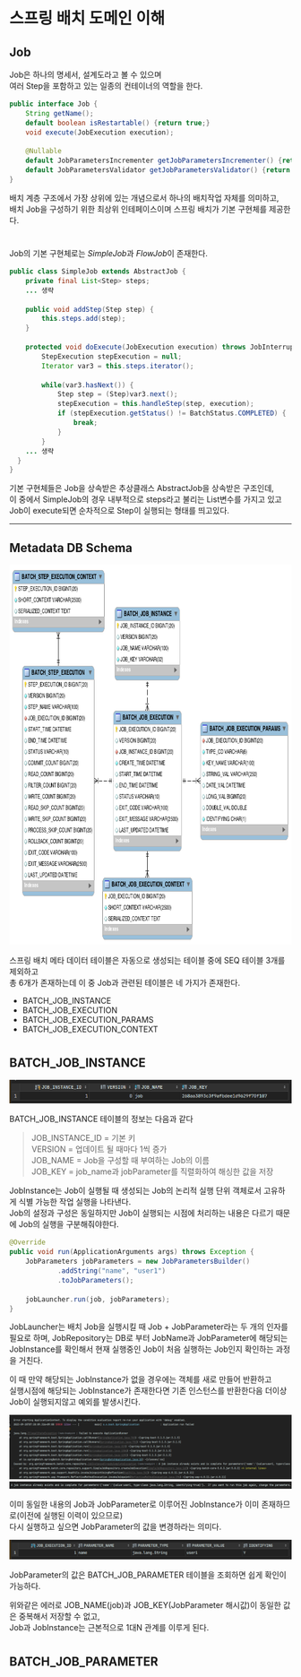 # 스프링 배치 도메인 이해

## Job

Job은 하나의 명세서, 설계도라고 볼 수 있으며  
여러 Step을 포함하고 있는 일종의 컨테이너의 역할을 한다.  

```java
public interface Job {
    String getName();
    default boolean isRestartable() {return true;}
    void execute(JobExecution execution);

    @Nullable
    default JobParametersIncrementer getJobParametersIncrementer() {return null;}
    default JobParametersValidator getJobParametersValidator() {return new DefaultJobParametersValidator();}
}
```
  
배치 계층 구조에서 가장 상위에 있는 개념으로서 하나의 배치작업 자체를 의미하고,  
배치 Job을 구성하기 위한 최상위 인테페이스이며 스프링 배치가 기본 구현체를 제공한다.

#

Job의 기본 구현체로는 *SimpleJob*과 *FlowJob*이 존재한다.  

```java
public class SimpleJob extends AbstractJob {
    private final List<Step> steps;
    ... 생략

    public void addStep(Step step) {
        this.steps.add(step);
    }

    protected void doExecute(JobExecution execution) throws JobInterruptedException, JobRestartException, StartLimitExceededException {
        StepExecution stepExecution = null;
        Iterator var3 = this.steps.iterator();

        while(var3.hasNext()) {
            Step step = (Step)var3.next();
            stepExecution = this.handleStep(step, execution);
            if (stepExecution.getStatus() != BatchStatus.COMPLETED) {
                break;
            }
        }
    ... 생략
  }
}
```

기본 구현체들은 Job을 상속받은 추상클래스 AbstractJob을 상속받은 구조인데,  
이 중에서 SimpleJob의 경우 내부적으로 steps라고 불리는 List변수를 가지고 있고  
Job이 execute되면 순차적으로 Step이 실행되는 형태를 띄고있다.  

---

## Metadata DB Schema
<img src="img/meta-data-erd.png"  width="831" height="679">

스프링 배치 메타 데이터 테이블은 자동으로 생성되는 테이블 중에 SEQ 테이블 3개를 제외하고  
총 6개가 존재하는데 이 중 Job과 관련된 테이블은 네 가지가 존재한다.  

- BATCH_JOB_INSTANCE
- BATCH_JOB_EXECUTION
- BATCH_JOB_EXECUTION_PARAMS
- BATCH_JOB_EXECUTION_CONTEXT

#

## BATCH_JOB_INSTANCE

![](img/BATCH_JOB_INSTANCE.png)

BATCH_JOB_INSTANCE 테이블의 정보는 다음과 같다  
> JOB_INSTANCE_ID = 기본 키  
> VERSION = 업데이트 될 때마다 1씩 증가  
> JOB_NAME = Job을 구성할 때 부여하는 Job의 이름  
> JOB_KEY = job_name과 jobParameter를 직렬화하여 해싱한 값을 저장  

  
JobInstance는 Job이 실행될 때 생성되는 Job의 논리적 실행 단위 객체로서 고유하게 식별 가능한 작업 실행을 나타낸다.  
Job의 설정과 구성은 동일하지만 Job이 실행되는 시점에 처리하는 내용은 다르기 때문에 Job의 실행을 구분해줘야한다.  

```java
@Override
public void run(ApplicationArguments args) throws Exception {
    JobParameters jobParameters = new JobParametersBuilder()
            .addString("name", "user1")
            .toJobParameters();

    jobLauncher.run(job, jobParameters);
}
```

JobLauncher는 배치 Job을 실행시킬 때 Job + JobParameter라는 두 개의 인자를 필요로 하며, 
JobRepository는 DB로 부터 JobName과 JobParameter에 해당되는 JobInstance를 확인해서 현재 실행중인 Job이 처음 실행하는 Job인지 확인하는 과정을 거친다.  
  
이 때 만약 해당되는 JobInstance가 없을 경우에는 객체를 새로 만들어 반환하고  
실행시점에 해당되는 JobInstance가 존재한다면 기존 인스턴스를 반환한다음 더이상 Job이 실행되지않고 예외를 발생시킨다.

![](img/job_instance_error1.png)
![](img/job_instance_error2.png)  

이미 동일한 내용의 Job과 JobParameter로 이루어진 JobInstance가 이미 존재하므로(이전에 실행된 이력이 있으므로)  
다시 실행하고 싶으면 JobParameter의 값을 변경하라는 의미다.  
  
  
![](img/BATCH_JOB_PARAMETER.png)

JobParameter의 값은 BATCH_JOB_PARAMETER 테이블을 조회하면 쉽게 확인이 가능하다.  
  
위와같은 에러로 JOB_NAME(job)과 JOB_KEY(JobParameter 해시값)이 동일한 값은 중복해서 저장할 수 없고,  
Job과 JobInstance는 근본적으로 1대N 관계를 이루게 된다.

#

## BATCH_JOB_PARAMETER


